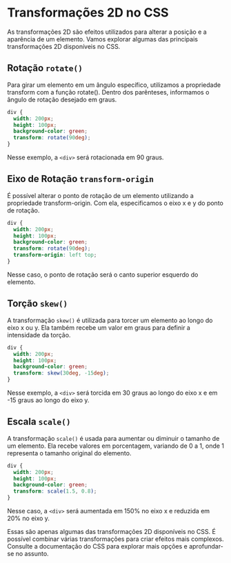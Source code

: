 # Transformações 2D no CSS

As transformações 2D são efeitos utilizados para alterar a posição e a aparência de um elemento. Vamos explorar algumas das principais transformações 2D disponíveis no CSS.

## Rotação ``rotate()``

Para girar um elemento em um ângulo específico, utilizamos a propriedade transform com a função rotate(). Dentro dos parênteses, informamos o ângulo de rotação desejado em graus.

```css
div {
  width: 200px;
  height: 100px;
  background-color: green;
  transform: rotate(90deg);
}
```

Nesse exemplo, a ``<div>`` será rotacionada em 90 graus.

## Eixo de Rotação ``transform-origin``

É possível alterar o ponto de rotação de um elemento utilizando a propriedade transform-origin. Com ela, especificamos o eixo x e y do ponto de rotação.

```css
div {
  width: 200px;
  height: 100px;
  background-color: green;
  transform: rotate(90deg);
  transform-origin: left top;
}
```

Nesse caso, o ponto de rotação será o canto superior esquerdo do elemento.

## Torção ``skew()``

A transformação ``skew()`` é utilizada para torcer um elemento ao longo do eixo x ou y. Ela também recebe um valor em graus para definir a intensidade da torção.

```css
div {
  width: 200px;
  height: 100px;
  background-color: green;
  transform: skew(30deg, -15deg);
}
```

Nesse exemplo, a ``<div>`` será torcida em 30 graus ao longo do eixo x e em -15 graus ao longo do eixo y.

## Escala ``scale()``

A transformação ``scale()`` é usada para aumentar ou diminuir o tamanho de um elemento. Ela recebe valores em porcentagem, variando de 0 a 1, onde 1 representa o tamanho original do elemento.

```css
div {
  width: 200px;
  height: 100px;
  background-color: green;
  transform: scale(1.5, 0.8);
}
```

Nesse caso, a ``<div>`` será aumentada em 150% no eixo x e reduzida em 20% no eixo y.

Essas são apenas algumas das transformações 2D disponíveis no CSS. É possível combinar várias transformações para criar efeitos mais complexos. Consulte a documentação do CSS para explorar mais opções e aprofundar-se no assunto.